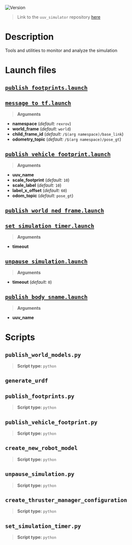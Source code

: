 ![Version](https://img.shields.io/badge/version-0.6.12-brightgreen.svg)

> Link to the `uuv_simulator` repository [here](https://github.com/uuvsimulator/uuv_simulator)

# Description

Tools and utilities to monitor and analyze the simulation

# Launch files

## [`publish_footprints.launch`](https://github.com/uuvsimulator/uuv_simulator/tree/master/uuv_assistants/launch/publish_footprints.launch)

## [`message_to_tf.launch`](https://github.com/uuvsimulator/uuv_simulator/tree/master/uuv_assistants/launch/message_to_tf.launch)

> **Arguments**

* **namespace** (*default:* `rexrov`)
* **world_frame** (*default:* `world`)
* **child_frame_id** (*default:* `/$(arg namespace)/base_link`)
* **odometry_topic** (*default:* `/$(arg namespace)/pose_gt`)

## [`publish_vehicle_footprint.launch`](https://github.com/uuvsimulator/uuv_simulator/tree/master/uuv_assistants/launch/publish_vehicle_footprint.launch)

> **Arguments**

* **uuv_name**
* **scale_footprint** (*default:* `10`)
* **scale_label** (*default:* `10`)
* **label_x_offset** (*default:* `60`)
* **odom_topic** (*default:* `pose_gt`)

## [`publish_world_ned_frame.launch`](https://github.com/uuvsimulator/uuv_simulator/tree/master/uuv_assistants/launch/publish_world_ned_frame.launch)

## [`set_simulation_timer.launch`](https://github.com/uuvsimulator/uuv_simulator/tree/master/uuv_assistants/launch/set_simulation_timer.launch)

> **Arguments**

* **timeout**

## [`unpause_simulation.launch`](https://github.com/uuvsimulator/uuv_simulator/tree/master/uuv_assistants/launch/unpause_simulation.launch)

> **Arguments**

* **timeout** (*default:* `0`)

## [`publish_body_sname.launch`](https://github.com/uuvsimulator/uuv_simulator/tree/master/uuv_assistants/launch/publish_body_sname.launch)

> **Arguments**

* **uuv_name**

# Scripts

## `publish_world_models.py`

> **Script type:** `python`

## `generate_urdf`

## `publish_footprints.py`

> **Script type:** `python`

## `publish_vehicle_footprint.py`

> **Script type:** `python`

## `create_new_robot_model`

> **Script type:** `python`

## `unpause_simulation.py`

> **Script type:** `python`

## `create_thruster_manager_configuration`

> **Script type:** `python`

## `set_simulation_timer.py`

> **Script type:** `python`

